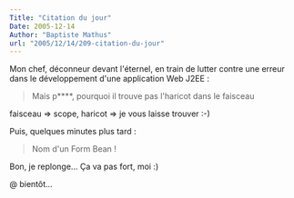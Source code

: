 ```yaml
---
Title: "Citation du jour"
Date: 2005-12-14
Author: "Baptiste Mathus"
url: "2005/12/14/209-citation-du-jour"
---
```




Mon chef, déconneur devant l'éternel, en train de lutter contre une
erreur dans le développement d'une application Web J2EE :

> Mais p\*\*\*\*, pourquoi il trouve pas l'haricot dans le faisceau

faisceau =\> scope, haricot =\> je vous laisse trouver :-)

Puis, quelques minutes plus tard :

> Nom d'un Form Bean !

Bon, je replonge... Ça va pas fort, moi :)

@ bientôt...

